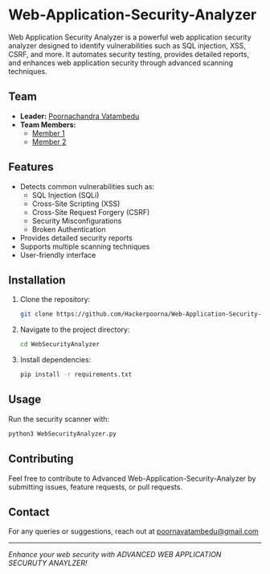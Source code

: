 # Web-Application-Security-Analyzer
Web Application Security Analyzer is a powerful web application security analyzer designed to identify vulnerabilities such as SQL injection, XSS, CSRF, and more. It automates security testing, provides detailed reports, and enhances web application security through advanced scanning techniques.

## Team
- **Leader:** [Poornachandra Vatambedu](https://github.com/yourgithub)
- **Team Members:**
  - [Member 1](https://github.com/member1github)
  - [Member 2](https://github.com/member2github)

## Features
- Detects common vulnerabilities such as:
  - SQL Injection (SQLi)
  - Cross-Site Scripting (XSS)
  - Cross-Site Request Forgery (CSRF)
  - Security Misconfigurations
  - Broken Authentication
- Provides detailed security reports
- Supports multiple scanning techniques
- User-friendly interface

## Installation
1. Clone the repository:
   ```sh
   git clone https://github.com/Hackerpoorna/Web-Application-Security-Analyzer.git
   ```
2. Navigate to the project directory:
   ```sh
   cd WebSecurityAnalyzer
   ```
3. Install dependencies:
   ```sh
   pip install -r requirements.txt
   ```

## Usage
Run the security scanner with:
```sh
python3 WebSecurityAnalyzer.py 
```


## Contributing
Feel free to contribute to Advanced Web-Application-Security-Analyzer by submitting issues, feature requests, or pull requests.



## Contact
For any queries or suggestions, reach out at poornavatambedu@gmail.com

---

*Enhance your web security with ADVANCED WEB APPLICATION SECURUTY ANAYLZER!*
